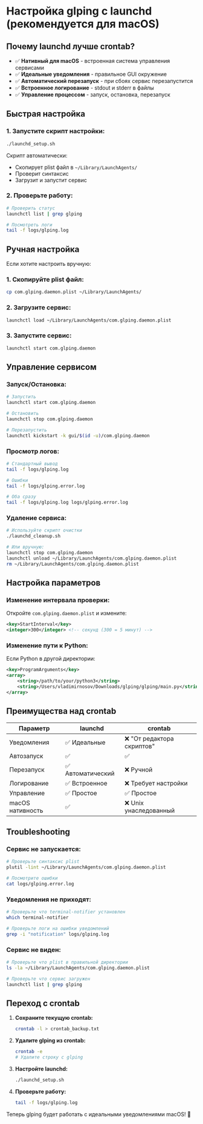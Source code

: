 # Настройка glping с launchd (рекомендуется для macOS)

## Почему launchd лучше crontab?

- ✅ **Нативный для macOS** - встроенная система управления сервисами
- ✅ **Идеальные уведомления** - правильное GUI окружение
- ✅ **Автоматический перезапуск** - при сбоях сервис перезапустится
- ✅ **Встроенное логирование** - stdout и stderr в файлы
- ✅ **Управление процессом** - запуск, остановка, перезапуск

## Быстрая настройка

### 1. Запустите скрипт настройки:
```bash
./launchd_setup.sh
```

Скрипт автоматически:
- Скопирует plist файл в `~/Library/LaunchAgents/`
- Проверит синтаксис
- Загрузит и запустит сервис

### 2. Проверьте работу:
```bash
# Проверить статус
launchctl list | grep glping

# Посмотреть логи
tail -f logs/glping.log
```

## Ручная настройка

Если хотите настроить вручную:

### 1. Скопируйте plist файл:
```bash
cp com.glping.daemon.plist ~/Library/LaunchAgents/
```

### 2. Загрузите сервис:
```bash
launchctl load ~/Library/LaunchAgents/com.glping.daemon.plist
```

### 3. Запустите сервис:
```bash
launchctl start com.glping.daemon
```

## Управление сервисом

### Запуск/Остановка:
```bash
# Запустить
launchctl start com.glping.daemon

# Остановить
launchctl stop com.glping.daemon

# Перезапустить
launchctl kickstart -k gui/$(id -u)/com.glping.daemon
```

### Просмотр логов:
```bash
# Стандартный вывод
tail -f logs/glping.log

# Ошибки
tail -f logs/glping.error.log

# Оба сразу
tail -f logs/glping.log logs/glping.error.log
```

### Удаление сервиса:
```bash
# Используйте скрипт очистки
./launchd_cleanup.sh

# Или вручную:
launchctl stop com.glping.daemon
launchctl unload ~/Library/LaunchAgents/com.glping.daemon.plist
rm ~/Library/LaunchAgents/com.glping.daemon.plist
```

## Настройка параметров

### Изменение интервала проверки:
Откройте `com.glping.daemon.plist` и измените:
```xml
<key>StartInterval</key>
<integer>300</integer> <!-- секунд (300 = 5 минут) -->
```

### Изменение пути к Python:
Если Python в другой директории:
```xml
<key>ProgramArguments</key>
<array>
    <string>/path/to/your/python3</string>
    <string>/Users/vladimirnosov/Downloads/glping/glping/main.py</string>
</array>
```

## Преимущества над crontab

| Параметр | launchd | crontab |
|----------|---------|---------|
| Уведомления | ✅ Идеальные | ❌ "От редактора скриптов" |
| Автозапуск | ✅ | ✅ |
| Перезапуск | ✅ Автоматический | ❌ Ручной |
| Логирование | ✅ Встроенное | ❌ Требует настройки |
| Управление | ✅ Простое | ✅ Простое |
| macOS нативность | ✅ | ❌ Unix унаследованный |

## Troubleshooting

### Сервис не запускается:
```bash
# Проверьте синтаксис plist
plutil -lint ~/Library/LaunchAgents/com.glping.daemon.plist

# Посмотрите ошибки
cat logs/glping.error.log
```

### Уведомления не приходят:
```bash
# Проверьте что terminal-notifier установлен
which terminal-notifier

# Проверьте логи на ошибки уведомлений
grep -i "notification" logs/glping.log
```

### Сервис не виден:
```bash
# Проверьте что plist в правильной директории
ls -la ~/Library/LaunchAgents/com.glping.daemon.plist

# Проверьте что сервис загружен
launchctl list | grep glping
```

## Переход с crontab

1. **Сохраните текущую crontab:**
   ```bash
   crontab -l > crontab_backup.txt
   ```

2. **Удалите glping из crontab:**
   ```bash
   crontab -e
   # Удалите строку с glping
   ```

3. **Настройте launchd:**
   ```bash
   ./launchd_setup.sh
   ```

4. **Проверьте работу:**
   ```bash
   tail -f logs/glping.log
   ```

Теперь glping будет работать с идеальными уведомлениями macOS! 🎉